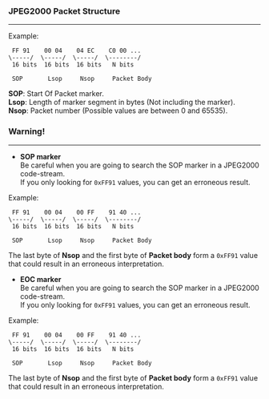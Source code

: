 ### JPEG2000 Packet Structure
-----------------------------

Example:  

```
 FF 91    00 04    04 EC    C0 00 ...
\-----/  \-----/  \-----/  \--------/
 16 bits  16 bits  16 bits   N bits
 
 SOP       Lsop     Nsop     Packet Body
```

**SOP**: Start Of Packet marker.  
**Lsop**: Length of marker segment in bytes (Not including the marker).  
**Nsop**: Packet number (Possible values are between 0 and 65535).  


### Warning!
------------

* **SOP marker**  
Be careful when you are going to search the SOP marker in a JPEG2000 code-stream.  
If you only looking for ```0xFF91``` values, you can get an erroneous result.  

Example:  

```
 FF 91    00 04    00 FF    91 40 ...
\-----/  \-----/  \-----/  \--------/
 16 bits  16 bits  16 bits   N bits
 
 SOP       Lsop     Nsop     Packet Body
```

The last byte of **Nsop** and the first byte of **Packet body** form a ```0xFF91``` value that could result in an erroneous interpretation.  

* **EOC marker**  
Be careful when you are going to search the SOP marker in a JPEG2000 code-stream.  
If you only looking for ```0xFF91``` values, you can get an erroneous result.  

Example:  

```
 FF 91    00 04    00 FF    91 40 ...
\-----/  \-----/  \-----/  \--------/
 16 bits  16 bits  16 bits   N bits
 
 SOP       Lsop     Nsop     Packet Body
```

The last byte of **Nsop** and the first byte of **Packet body** form a ```0xFF91``` value that could result in an erroneous interpretation.  
